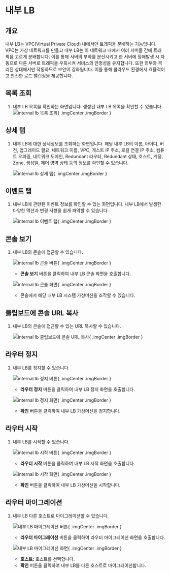 
# 내부 LB

## 개요
내부 LB는 VPC(Virtual Private Cloud) 내에서만 트래픽을 분배하는 기능입니다. VPC는 가상 네트워크를 만들고 내부 LB는 이 네트워크 내에서 여러 서버들 간에 트래픽을 고르게 분배합니다. 이를 통해 서버의 부하를 분산시키고 한 서버에 장애발생 시 자동으로 다른 서버로 트래픽을 우회시켜 서비스의 안정성을 유지합니다. 또한 외부와 격리된 상태에서만 작동하므로 보안이 강화됩니다. 이를 통해 클라우드 환경에서 효율적이고 안전한 로드 밸런싱을 제공합니다.

## 목록 조회

1. 내부 LB 목록을 확인하는 화면입니다.
    생성된 내부 LB 목록을 확인할 수 있습니다.
    ![internal lb 목록 조회](../../assets/images/admin-guide/mold/infrastructure/internal-lb/internal-lb-list.png){ .imgCenter .imgBorder }

## 상세 탭

1. 내부 LB에 대한 상세정보를 조회하는 화면입니다. 해당 내부 LB의 이름, 아이디, 버전, 업그레이드 필요, 네트워크 이름, VPC, 게스트 IP 주소, 로컬 연결 IP 주소, 컴퓨트 오퍼링, 네트워크 도메인, Redundant 라우터, Redundant 상태, 호스트, 계정, Zone, 생성일, 제어 영역 상태 등의 정보를 확인할 수 있습니다.

    ![internal lb 상세 탭](../../assets/images/admin-guide/mold/infrastructure/internal-lb/internal-lb-detail-tab.png){ .imgCenter .imgBorder }

## 이벤트 탭

1. 내부 LB에 관련된 이벤트 정보를 확인할 수 있는 화면입니다. 내부 LB에서 발생한 다양한 액션과 변경 사항을 쉽게 파악할 수 있습니다.

    ![internal lb 이벤트 탭](../../assets/images/admin-guide/mold/infrastructure/internal-lb/internal-lb-events-tab.png){ .imgCenter .imgBorder }

## 콘솔 보기

1. 내부 LB의 콘솔에 접근할 수 있습니다.

    ![internal lb 콘솔 버튼](../../assets/images/admin-guide/mold/infrastructure/internal-lb/internal-lb-console-view-btn.png){ .imgCenter .imgBorder }

    * **콘솔 보기** 버튼을 클릭하여 내부 LB 콘솔 화면을 호출합니다.

    ![internal lb 콘솔 화면](../../assets/images/admin-guide/mold/infrastructure/internal-lb/internal-lb-console-view.png){ .imgCenter .imgBorder }

    * 콘솔에서 해당  내부 LB 시스템 가상머신을 조작할 수 있습니다.

## 클립보드에 콘솔 URL 복사

1. 내부 LB의 콘솔에 접근할 수 있는 URL 복사할 수 있습니다.

    ![internal lb 클립보드에 콘솔 URL 복사](../../assets/images/admin-guide/mold/infrastructure/internal-lb/internal-lb-console-url-copy-btn.png){ .imgCenter .imgBorder }

## 라우터 정지

1. 내부 LB를 정지할 수 있습니다.

    ![internal lb 정지 버튼](../../assets/images/admin-guide/mold/infrastructure/internal-lb/internal-lb-stop-btn.png){ .imgCenter .imgBorder }

    * **라우터 정지** 버튼을 클릭하여 내부 LB 정지 화면을 호출합니다.

    ![internal lb 정지 화면](../../assets/images/admin-guide/mold/infrastructure/internal-lb/internal-lb-stop.png){ .imgCenter .imgBorder }

    * **확인** 버튼을 클릭하여 내부 LB 가상머신을 정지합니다.

## 라우터 시작

1. 내부 LB를 시작할 수 있습니다.

    ![internal lb 시작 버튼](../../assets/images/admin-guide/mold/infrastructure/internal-lb/internal-lb-start-btn.png){ .imgCenter .imgBorder }

    * **라우터 시작** 버튼을 클릭하여 내부 LB 시작 화면을 호출합니다.

    ![internal lb 시작 화면](../../assets/images/admin-guide/mold/infrastructure/internal-lb/internal-lb-start.png){ .imgCenter .imgBorder }

    * **확인** 버튼을 클릭하여 내부 LB 가상머신을 시작합니다.

## 라우터 마이그레이션

1. 내부 LB 다른 호스트로 마이그레이션할 수 있습니다.

    ![내부 LB 마이그레이션 버튼](../../assets/images/admin-guide/mold/infrastructure/internal-lb/internal-lb-migrate-btn.png){ .imgCenter .imgBorder }

    * **라우터 마이그레이션** 버튼을 클릭하여 라우터 마이그레이션 화면을 호출합니다.

    ![내부 LB 마이그레이션 화면](../../assets/images/admin-guide/mold/infrastructure/internal-lb/internal-lb-migrate.png){ .imgCenter .imgBorder }

    * **호스트:** 호스트를 선택합니다.
    * **확인** 버튼을 클릭하여 내부 LB를 다른 호스트로 마이그레이션합니다.
